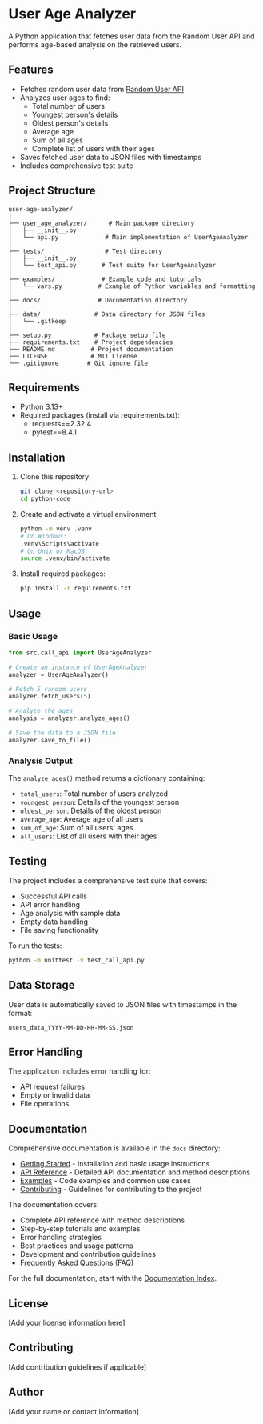# User Age Analyzer

A Python application that fetches user data from the Random User API and performs age-based analysis on the retrieved users.

## Features

- Fetches random user data from [Random User API](https://randomuser.me/)
- Analyzes user ages to find:
  - Total number of users
  - Youngest person's details
  - Oldest person's details
  - Average age
  - Sum of all ages
  - Complete list of users with their ages
- Saves fetched user data to JSON files with timestamps
- Includes comprehensive test suite

## Project Structure

```
user-age-analyzer/
│
├── user_age_analyzer/      # Main package directory
│   ├── __init__.py
│   └── api.py             # Main implementation of UserAgeAnalyzer
│
├── tests/                 # Test directory
│   ├── __init__.py
│   └── test_api.py       # Test suite for UserAgeAnalyzer
│
├── examples/             # Example code and tutorials
│   └── vars.py          # Example of Python variables and formatting
│
├── docs/                # Documentation directory
│
├── data/               # Data directory for JSON files
│   └── .gitkeep
│
├── setup.py            # Package setup file
├── requirements.txt    # Project dependencies
├── README.md          # Project documentation
├── LICENSE            # MIT License
└── .gitignore        # Git ignore file
```

## Requirements

- Python 3.13+
- Required packages (install via requirements.txt):
  - requests==2.32.4
  - pytest==8.4.1

## Installation

1. Clone this repository:
   ```bash
   git clone <repository-url>
   cd python-code
   ```

2. Create and activate a virtual environment:
   ```bash
   python -m venv .venv
   # On Windows:
   .venv\Scripts\activate
   # On Unix or MacOS:
   source .venv/bin/activate
   ```

3. Install required packages:
   ```bash
   pip install -r requirements.txt
   ```

## Usage

### Basic Usage

```python
from src.call_api import UserAgeAnalyzer

# Create an instance of UserAgeAnalyzer
analyzer = UserAgeAnalyzer()

# Fetch 5 random users
analyzer.fetch_users(5)

# Analyze the ages
analysis = analyzer.analyze_ages()

# Save the data to a JSON file
analyzer.save_to_file()
```

### Analysis Output

The `analyze_ages()` method returns a dictionary containing:
- `total_users`: Total number of users analyzed
- `youngest_person`: Details of the youngest person
- `oldest_person`: Details of the oldest person
- `average_age`: Average age of all users
- `sum_of_age`: Sum of all users' ages
- `all_users`: List of all users with their ages

## Testing

The project includes a comprehensive test suite that covers:
- Successful API calls
- API error handling
- Age analysis with sample data
- Empty data handling
- File saving functionality

To run the tests:
```bash
python -m unittest -v test_call_api.py
```

## Data Storage

User data is automatically saved to JSON files with timestamps in the format:
```
users_data_YYYY-MM-DD-HH-MM-SS.json
```

## Error Handling

The application includes error handling for:
- API request failures
- Empty or invalid data
- File operations

## Documentation

Comprehensive documentation is available in the `docs` directory:

- [Getting Started](docs/getting_started.md) - Installation and basic usage instructions
- [API Reference](docs/api_reference.md) - Detailed API documentation and method descriptions
- [Examples](docs/examples.md) - Code examples and common use cases
- [Contributing](docs/contributing.md) - Guidelines for contributing to the project

The documentation covers:
- Complete API reference with method descriptions
- Step-by-step tutorials and examples
- Error handling strategies
- Best practices and usage patterns
- Development and contribution guidelines
- Frequently Asked Questions (FAQ)

For the full documentation, start with the [Documentation Index](docs/index.md).

## License

[Add your license information here]

## Contributing

[Add contribution guidelines if applicable]

## Author

[Add your name or contact information]
